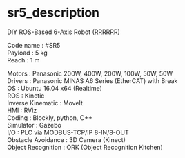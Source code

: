 # sr5_description
DIY ROS-Based 6-Axis Robot (RRRRRR)

Code name : #SR5\
Payload : 5 kg\
Reach : 1 m

Motors : Panasonic 200W, 400W, 200W, 100W, 50W, 50W\
Drivers : Panasonic MINAS A6 Series (EtherCAT) with Break\
OS : Ubuntu 16.04 x64 (Realtime)\
ROS : Kinetic\
Inverse Kinematic : MoveIt\
HMI : RViz\
Coding : Blockly, python, C++\
Simulator : Gazebo\
I/O : PLC via MODBUS-TCP/IP 8-IN/8-OUT\
Obstacle Avoidance : 3D Camera (Kinect)\
Object Recognition : ORK (Object Recognition Kitchen)
